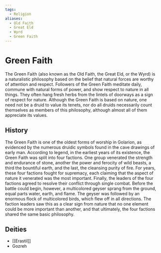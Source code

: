 ```yaml
---
tags:
  - Religion
aliases:
  - Old Faith
  - Great Eld
  - Wyrd
  - Green Faith
---
```

# Green Faith
The Green Faith (also known as the Old Faith, the Great Eld, or the Wyrd) is a naturalistic philosophy based on the belief that natural forces are worthy of attention and respect. Followers of the Green Faith meditate daily, commune with natural forms of power, and show respect to nature in all things. They often hang fresh herbs from the lintels of doorways as a sign of respect for nature. Although the Green Faith is based on nature, one need not be a druid to value its tenets, nor do all druids necessarily count themselves as members of this philosophy, although almost all of them appreciate its values.

## History
The Green Faith is one of the oldest forms of worship in Golarion, as evidenced by the numerous druidic symbols found in the cave drawings of early man. According to legend, in the earliest years of its existence, the Green Faith was split into four factions. One group venerated the strength and endurance of stone, another the power and ferocity of wild beasts, a third the bountiful earth, and the last, the cleansing purity of fire. For years, these four factions fought for supremacy, each claiming that the aspect of nature it venerated was the most important. Finally, the leaders of the four factions agreed to resolve their conflict through single combat. Before the battle could begin, however, a multicolored geyser sprang from the ground, equal parts water, earth, and flame. The geyser was followed by an enormous flock of multicolored birds, which flew off in all directions. The faction leaders saw this as a clear sign from nature that no one element could be more important than another, and that ultimately, the four factions shared the same basic philosophy.

## Deities
* [[Erastil]]
* Gozreh